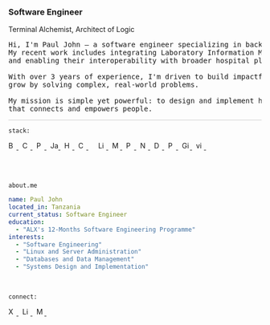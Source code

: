 <h3>Software Engineer</h3>

<p>
<span>Terminal Alchemist</span>, <span>Architect of Logic</span>
</p>

<pre>
Hi, I'm Paul John — a software engineer specializing in backend systems.
My recent work includes integrating Laboratory Information Management Systems
and enabling their interoperability with broader hospital platforms.

With over 3 years of experience, I'm driven to build impactful software and
grow by solving complex, real-world problems.

My mission is simple yet powerful: to design and implement high-quality software
that connects and empowers people.
</pre>

<div style="border-top: 1px solid #ccc; margin-top: 10px;"></div>

`stack:`

<p>
<a href="https://www.shellscript.sh/">
  <img src="https://cdn.simpleicons.org/gnubash/222/f5f5f5" alt="Bash" title="Bash" height="16" width="16">
</a>&nbsp;
<a href="https://www.learn-c.org/">
  <img src="https://cdn.simpleicons.org/c/222/f5f5f5" alt="C" title="C" height="16" width="16">
</a>&nbsp;
<a href="https://docs.python.org/3/tutorial/index.html">
  <img src="https://cdn.simpleicons.org/python/222/f5f5f5" alt="Python" title="Python" height="16" width="16">
</a>&nbsp;
<a href="https://javascript.info/">
  <img src="https://cdn.simpleicons.org/javascript/222/f5f5f5" alt="JavaScript" title="JavaScript" height="16" width="16">
</a>&nbsp;
<a href="https://developer.mozilla.org/en-US/docs/Web/HTML">
  <img src="https://cdn.simpleicons.org/html5/222/f5f5f5" alt="HTML" title="HTML" height="16" width="16">
</a>&nbsp;
<a href="https://developer.mozilla.org/en-US/docs/Web/CSS">
  <img src="https://cdn.simpleicons.org/css/222/f5f5f5" alt="CSS" title="CSS" height="16" width="16">
</a>&nbsp;&nbsp;&nbsp;&nbsp;
<a href="https://linuxjourney.com/">
  <img src="https://cdn.simpleicons.org/linux/222/f5f5f5" alt="Linux" title="Linux" height="16" width="16">
</a>&nbsp;
<a href="https://www.mysqltutorial.org/">
  <img src="https://cdn.simpleicons.org/mysql/222/f5f5f5" alt="MySQL" title="MySQL" height="16" width="16">
</a>&nbsp;
<a href="https://www.postgresqltutorial.com/">
  <img src="https://cdn.simpleicons.org/postgresql/222/f5f5f5" alt="PostgreSQL" title="PostgreSQL" height="16" width="16">
</a>&nbsp;
<a href="https://nginx.org/en/docs/">
  <img src="https://cdn.simpleicons.org/nginx/222/f5f5f5" alt="Nginx" title="Nginx" height="16" width="16">
</a>&nbsp;
<a href="https://docs.docker.com/">
  <img src="https://cdn.simpleicons.org/docker/222/f5f5f5" alt="Docker" title="Docker" height="16" width="16">
</a>&nbsp;
<a href="https://www.puppet.com/docs/puppet/8/puppet_language.html">
  <img src="https://cdn.simpleicons.org/puppet/222/f5f5f5" alt="Puppet" title="Puppet" height="16" width="16">
</a>&nbsp;
<a href="https://git-scm.com/book/en/v2">
  <img src="https://cdn.simpleicons.org/git/222/f5f5f5" alt="Git" title="Git" height="16" width="16">
</a>&nbsp;
<a href="https://learnvim.irian.to/">
  <img src="https://cdn.simpleicons.org/vim/222/f5f5f5" alt="vim" title="Vim" height="16" width="16">
</a>&nbsp;
</p>
<br><br>

<code>about.me</code>

```yaml
name: Paul John
located_in: Tanzania
current_status: Software Engineer
education:
  - "ALX's 12-Months Software Engineering Programme"
interests:
  - "Software Engineering"
  - "Linux and Server Administration"
  - "Databases and Data Management"
  - "Systems Design and Implementation"
```

<br>

<code>connect:</code>

<p>
  <a href="https://twitter.com/namestarlit">
    <img src="https://cdn.simpleicons.org/x/222/f5f5f5" alt="X" height="16" width="16">
  </a>&nbsp;
  <a href="https://www.linkedin.com/in/namestarlit/">
    <img src="https://cdn.simpleicons.org/linkedin/222/f5f5f5" alt="LinkedIn" height="16" width="16">
  </a>&nbsp;
  <a href="https://medium.com/@namestarlit">
    <img src="https://cdn.simpleicons.org/medium/222/f5f5f5" alt="Medium" height="16" width="16">
  </a>&nbsp;
</p>
